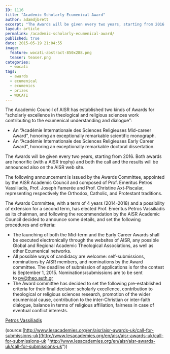 ```yaml
---
ID: 1116
title: "Academic Scholarly Ecumenical Award"
author: adamdjbrett
excerpt: "The Awards will be given every two years, starting from 2016. Both awards are honorific (with a AISR trophy) and both the call and the results will be announced also on the AISR web site."
layout: article
permalink: /academic-scholarly-ecumenical-award/
published: true
date: 2015-05-19 21:04:55
image:
  feature: wocati-abstract-850x288.png
  teaser: teaser.png
categories:
  - wocati
tags:
  - awards
  - ecumenical
  - ecumenics
  - prizes
  - WOCATI
---
```

The Academic Council of AISR has established two kinds of Awards for “scholarly excellence in theological and religious sciences work contributing to the ecumenical understanding and dialogue”:

*   An “Académie Internationale des Sciences Religieuses Mid-career Award”, honoring an exceptionally remarkable scientific monograph.
*   An “Académie Internationale des Sciences Religieuses Early Career Award”, honoring an exceptionally remarkable doctoral dissertation.

The Awards will be given every two years, starting from 2016. Both awards are honorific (with a AISR trophy) and both the call and the results will be announced also on the AISR web site.

The following announcement is issued by the Awards Committee, appointed by the AISR Academic Council and composed of Prof. Emeritus Petros Vassiliadis, Prof. Joseph Famerée and Prof. Christine Axt-Piscalar, representing respectively the Orthodox, Catholic, and Protestant traditions.

The Awards Committee, with a term of 4 years (2014-2018) and a possibility of extension for a second term, has elected Prof. Emeritus Petros Vassiliadis as its chairman, and following the recommendation by the AISR Academic Council decided to announce some details, and set the following procedures and criteria:

*   The launching of both the Mid-term and the Early Career Awards shall be executed electronically through the websites of AISR, any possible Global and Regional Academic Theological Associations, as well as other Ecumenical networks.
*   All possible ways of candidacy are welcome: self-submissions, nominations by AISR members, and nominations by the Award committee. The deadline of submission of applications is for the contest is September 1, 2015. Nominations/submissions are to be sent to [pv@theo.auth.gr](mailto:pv@theo.auth.gr)
*   The Award committee has decided to set the following pre-established criteria for their final decision: scholarly excellence, contribution to theological or religious sciences research, promotion of the wider ecumenical cause, contribution to the inter-Christian or inter-faith dialogue, balance in terms of religious affiliation, fairness in case of eventual conflict interests.

[Petros Vassiliadis](https://www.wocati.org/about/staff/)

(source:[http://www.lesacademies.org/en/aisr/aisr-awards-uk/call-for-submissions-uk](http://www.lesacademies.org/en/aisr/aisr-awards-uk/call-for-submissions-uk "http://www.lesacademies.org/en/aisr/aisr-awards-uk/call-for-submissions-uk"))
